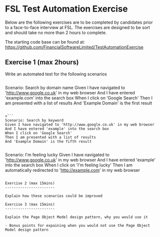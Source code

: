 FSL Test Automation Exercise
============================

Below are the following exercises are to be completed by candidates prior to a face-to-face interview at FSL. The exercises are designed to be sort and should take no more than 2 hours to complete.

The starting code base can be found at: https://github.com/FinancialSoftwareLimited/TestAutomationExercise

Exercise 1 (max 2hours)
-----------------------
Write an automated test for the following scenarios

>```
Scenario: Search by domain name
Given I have navigated to 'http://www.google.co.uk' in my web browser
And I have entered 'example.com' into the search box
When I click on 'Google Search'
Then I am presented with a list of results
And 'Example Domain' is the first result
```

>```
Scenario: Search by keyword
Given I have navigated to 'http://www.google.co.uk' in my web browser
And I have entered 'example' into the search box
When I click on 'Google Search'
Then I am presented with a list of results
And 'Example Domain' is the fifth result
```

>```
Scenario: I'm feeling lucky
Given I have navigated to 'http://www.google.co.uk' in my web browser
And I have entered 'example' into the search box
When I click on 'I'm feeling lucky'
Then I am automatically redirected to 'http://example.com' in my web browser
```

Exercise 2 (max 15mins)
-----------------------

Explain how these scenarios could be improved

Exercise 3 (max 15mins)
-----------------------

Explain the Page Object Model design pattern, why you would use it

- Bonus points for expaining when you would not use the Page Object Model design pattern
